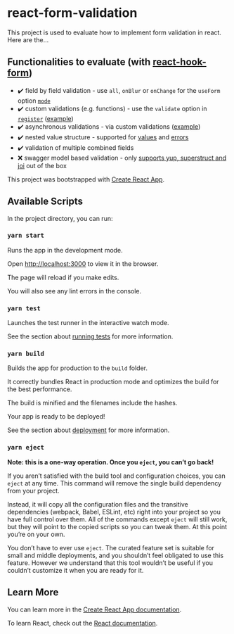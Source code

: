 # react-form-validation

This project is used to evaluate how to implement form validation in react. Here are the...

## Functionalities to evaluate (with [react-hook-form](https://react-hook-form.com/))

- ✔️ field by field validation - use `all`, `onBlur` or `onChange` for the `useForm` option [`mode`](https://react-hook-form.com/api#useForm)
- ✔️ custom validations (e.g. functions) - use the `validate` option in [`register`](https://react-hook-form.com/api#register) ([example](https://github.com/react-hook-form/react-hook-form/blob/master/examples/customValidation.tsx))
- ✔️ asynchronous validations - via custom validations ([example](https://github.com/react-hook-form/react-hook-form/blob/master/examples/asyncFieldValidation.tsx))
- ✔️ nested value structure - supported for [values](https://react-hook-form.com/advanced-usage#FieldArrays) and [errors](https://react-hook-form.com/advanced-usage#ErrorMessages)
- ✔️ validation of multiple combined fields
- ❌ swagger model based validation - only [supports yup, superstruct and joi](https://react-hook-form.com/get-started#SchemaValidation) out of the box

This project was bootstrapped with [Create React App](https://github.com/facebook/create-react-app).

## Available Scripts

In the project directory, you can run:

### `yarn start`

Runs the app in the development mode.

Open [http://localhost:3000](http://localhost:3000) to view it in the browser.

The page will reload if you make edits.

You will also see any lint errors in the console.

### `yarn test`

Launches the test runner in the interactive watch mode.

See the section about [running tests](https://facebook.github.io/create-react-app/docs/running-tests) for more information.

### `yarn build`

Builds the app for production to the `build` folder.

It correctly bundles React in production mode and optimizes the build for the best performance.

The build is minified and the filenames include the hashes.

Your app is ready to be deployed!

See the section about [deployment](https://facebook.github.io/create-react-app/docs/deployment) for more information.

### `yarn eject`

**Note: this is a one-way operation. Once you `eject`, you can’t go back!**

If you aren’t satisfied with the build tool and configuration choices, you can `eject` at any time. This command will remove the single build dependency from your project.

Instead, it will copy all the configuration files and the transitive dependencies (webpack, Babel, ESLint, etc) right into your project so you have full control over them. All of the commands except `eject` will still work, but they will point to the copied scripts so you can tweak them. At this point you’re on your own.

You don’t have to ever use `eject`. The curated feature set is suitable for small and middle deployments, and you shouldn’t feel obligated to use this feature. However we understand that this tool wouldn’t be useful if you couldn’t customize it when you are ready for it.

## Learn More

You can learn more in the [Create React App documentation](https://facebook.github.io/create-react-app/docs/getting-started).

To learn React, check out the [React documentation](https://reactjs.org/).
